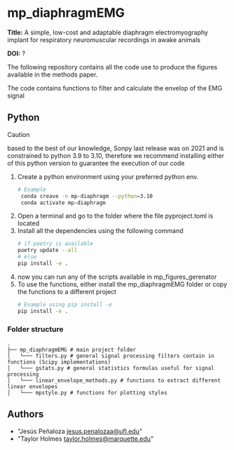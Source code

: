 # mp_diaphragmEMG

**Title:** A simple, low-cost and adaptable diaphragm electromyography implant for respiratory neuromuscular recordings in awake animals

**DOI:** ?

The following repository contains all the code use to produce the figures available in the methods paper. 

The code contains functions to  filter and calculate the envelop of the EMG signal

## Python

> [!CAUTION]
> based to the best of our knowledge, Sonpy last release was on 2021 and is constrained to python 3.9 to 3.10, therefore we recommend installing either of this python version to guarantee the execution of our code

1. Create a python environment using your preferred python env. 
   ``` sh
   # Example
    conda creave -n mp-diaphragm --python=3.10
    conda activate mp-diaphragm
   ```
2. Open a terminal and go to the folder where the file pyproject.toml is located
3. Install all the dependencies using the following command
   ```sh
   # if poetry is available
   poetry update --all
   # else 
   pip install -e .
   ```
4. now you can run any of the scripts available in mp_figures_gerenator 
5. To use the functions, either install the mp_diaphragmEMG folder or copy the functions to a different project
   ```sh 
   # Example using pip install -e
   pip install -e .
   ```

### Folder structure
``` 
.
├── mp_diaphragmEMG # main project folder
│   └─── filters.py # general signal processing filters contain in functions (Scipy implementations)
│   └─── gstats.py # general statistics formulas useful for signal processing
│   └─── linear_envelope_methods.py # functions to extract different linear envelopes
│   └─── mpstyle.py # functions for plotting styles
```

## Authors 
- "Jesús Peñaloza <jesus.penalozaa@ufl.edu>"
- "Taylor Holmes <taylor.holmes@marquette.edu>"

